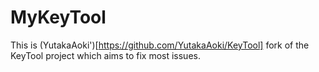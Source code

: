 # MyKeyTool
This is (YutakaAoki')[https://github.com/YutakaAoki/KeyTool] fork of the KeyTool project which aims to fix most issues.
